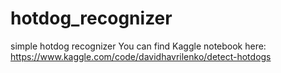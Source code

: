 # hotdog_recognizer
simple hotdog recognizer
You can find Kaggle notebook here: https://www.kaggle.com/code/davidhavrilenko/detect-hotdogs
